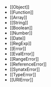 - [[Object]]
- [[Function]]
- [[Array]]
- [[String]]
- [[Boolean]]
- [[Number]]
- [[Date]]
- [[RegExp]]
- [[Error]]
- [[EvalError]]
- [[RangeError]]
- [[ReferenceError]]
- [[SynatxError]]
- [[TypeError]]
- [[URIError]]